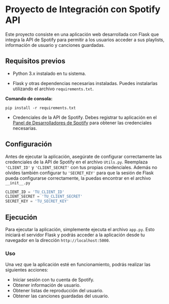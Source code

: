 # Proyecto de Integración con Spotify API

Este proyecto consiste en una aplicación web desarrollada con Flask que integra la API de Spotify para permitir a los usuarios acceder a sus playlists, información de usuario y canciones guardadas.

## Requisitos previos

- Python 3.x instalado en tu sistema.

- Flask y otras dependencias necesarias instaladas. Puedes instalarlas utilizando el archivo `requirements.txt`.

**Comando de consola:**

 	pip install -r requirements.txt

- Credenciales de la API de Spotify. Debes registrar tu aplicación en el [Panel de Desarrolladores de Spotify](https://developer.spotify.com/) para obtener las credenciales necesarias.

## Configuración

Antes de ejecutar la aplicación, asegúrate de configurar correctamente las credenciales de la API de Spotify en el archivo `Utils.py`. Reemplaza `'CLIENT_ID'` y `'CLIENT_SECRET'` con tus propias credenciales.
Además no olvides también configurar tu `'SECRET_KEY'` para que la sesión de Flask pueda configurarse correctamente, la puedas encontrar en el archivo `__init__.py`

```python
CLIENT_ID = 'TU_CLIENT_ID'
CLIENT_SECRET = 'TU_CLIENT_SECRET'
SECRET_KEY = 'TU_SECRET_KEY'
```

## Ejecución

Para ejecutar la aplicación, simplemente ejecuta el archivo `app.py`.
Esto iniciará el servidor Flask y podrás acceder a la aplicación desde tu navegador en la dirección `http://localhost:5000`.

### Uso
Una vez que la aplicación esté en funcionamiento, podrás realizar las siguientes acciones:

- Iniciar sesión con tu cuenta de Spotify.
- Obtener información de usuario.
- Obtener listas de reproducción del usuario.
- Obtener las canciones guardadas del usuario.



